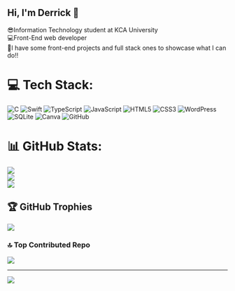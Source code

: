 ## Hi, I'm Derrick 🌟

😎Information Technology student at KCA University<br/>
💻Front-End web developer<br/>
💎I have some front-end projects and full stack ones to showcase what I can do!!



# 💻 Tech Stack:
![C](https://img.shields.io/badge/c-%2300599C.svg?style=flat-square&logo=c&logoColor=white) ![Swift](https://img.shields.io/badge/swift-F54A2A?style=flat-square&logo=swift&logoColor=white) ![TypeScript](https://img.shields.io/badge/typescript-%23007ACC.svg?style=flat-square&logo=typescript&logoColor=white) ![JavaScript](https://img.shields.io/badge/javascript-%23323330.svg?style=flat-square&logo=javascript&logoColor=%23F7DF1E) ![HTML5](https://img.shields.io/badge/html5-%23E34F26.svg?style=flat-square&logo=html5&logoColor=white) ![CSS3](https://img.shields.io/badge/css3-%231572B6.svg?style=flat-square&logo=css3&logoColor=white) ![WordPress](https://img.shields.io/badge/WordPress-%23117AC9.svg?style=flat-square&logo=WordPress&logoColor=white) ![SQLite](https://img.shields.io/badge/sqlite-%2307405e.svg?style=flat-square&logo=sqlite&logoColor=white) ![Canva](https://img.shields.io/badge/Canva-%2300C4CC.svg?style=flat-square&logo=Canva&logoColor=white) ![GitHub](https://img.shields.io/badge/github-%23121011.svg?style=flat-square&logo=github&logoColor=white)
# 📊 GitHub Stats:
![](https://github-readme-stats.vercel.app/api?username=Dtorredo&theme=merko&hide_border=false&include_all_commits=false&count_private=false)<br/>
![](https://nirzak-streak-stats.vercel.app/?user=Dtorredo&theme=merko&hide_border=false)<br/>
![](https://github-readme-stats.vercel.app/api/top-langs/?username=Dtorredo&theme=merko&hide_border=false&include_all_commits=false&count_private=false&layout=compact)

## 🏆 GitHub Trophies
![](https://github-profile-trophy.vercel.app/?username=Dtorredo&theme=transparent&no-frame=false&no-bg=true&margin-w=4)

### 🔝 Top Contributed Repo
![](https://github-contributor-stats.vercel.app/api?username=Dtorredo&limit=5&theme=dark&combine_all_yearly_contributions=true)

---
[![](https://visitcount.itsvg.in/api?id=Dtorredo&icon=0&color=11)](https://visitcount.itsvg.in)

<!-- Proudly created with GPRM ( https://gprm.itsvg.in ) -->
